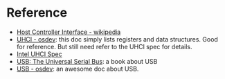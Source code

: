 # Reference
- [Host Controller Interface - wikipedia](https://en.wikipedia.org/wiki/Host_controller_interface_(USB,_Firewire))
- [UHCI - osdev](https://wiki.osdev.org/Universal_Host_Controller_Interface): this doc simply lists registers and data structures. Good for reference. But still need refer to the UHCI spec for details.
- [Intel UHCI Spec](ftp://ftp.netbsd.org/pub/NetBSD/misc/blymn/uhci11d.pdf)
- [USB: The Universal Serial Bus](https://www.amazon.com/USB-Universal-Serial-Bus-8/dp/1717425364): a book about USB
- [USB - osdev](https://wiki.osdev.org/Universal_Serial_Bus): an awesome doc about USB.
